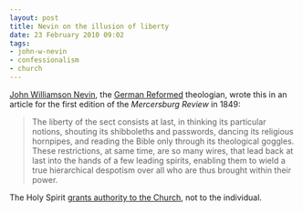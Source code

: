 ```yaml
---
layout: post
title: Nevin on the illusion of liberty
date: 23 February 2010 09:02
tags:
- john-w-nevin
- confessionalism
- church
---
```

<p><a href="http://en.wikipedia.org/wiki/John_Williamson_Nevin">John Williamson Nevin</a>, the <a href="http://en.wikipedia.org/wiki/Mercersburg_Theology">German Reformed</a> theologian, wrote this in an article for the first edition of the <em>Mercersburg Review</em> in 1849:</p>
<blockquote>
The liberty of the sect consists at last, in thinking its particular notions, shouting its shibboleths and passwords, dancing its religious hornpipes, and reading the Bible only through its theological goggles. These restrictions, at same time, are so many wires, that lead back at last into the hands of a few leading spirits, enabling them to wield a true hierarchical despotism over all who are thus brought within their power.
</blockquote>

The Holy Spirit <a href="http://jakebelder.blogspot.com/2009/06/kuyper-on-confessional-life-of-church.html">grants authority to the Church</a>, not to the individual.
